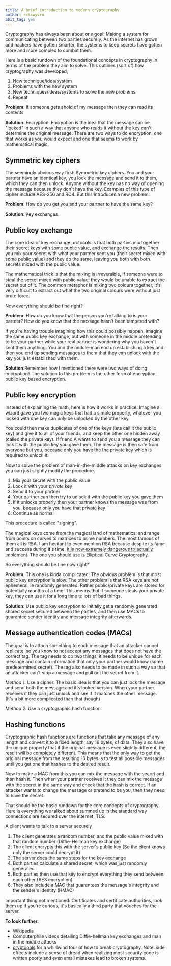 ```yaml
---
title: A brief introduction to modern cryptography
author: rctcwyvrn
abit_tag: yes
---
```


Cryptography has always been about one goal: Making a system for communicating between two parties securely. As the internet has grown and hackers have gotten smarter, the systems to keep secrets have gotten more and more complex to combat them.



Here is a basic rundown of the foundational concepts in cryptography in terms of the problem they aim to solve. This outlines (sort of) how cryptography was developed, 

1. New technique/idea/system
2. Problems with the new system
3. New techniques/ideas/systems to solve the new problems
4. Repeat



**Problem**: If someone gets ahold of my message then they can read its contents

**Solution**: Encryption. Encryption is the idea that the message can be "locked" in such a way that anyone who reads it without the key can't determine the original message. There are two ways to do encryption, one that works as you would expect and one that seems to work by mathematical magic.



Symmetric key ciphers
---

The seemingly obvious way first: Symmetric key ciphers. You and your partner have an identical key, you lock the message and send it to them, which they can then unlock. Anyone without the key has no way of opening the message because they don't have the key. Examples of this type of cipher include AES-256 and RC4. But this introduces a new problem:



**Problem**: How do you get you and your partner to have the same key?

**Solution**: Key exchanges. 



Public key exchange
----

The core idea of key exchange protocols is that both parties mix together their secret keys with some public value, and exchange the results. Then you mix your secret with what your partner sent you (their secret mixed with some public value) and they do the same, leaving you both with both secrets mixed with the public value. 

The mathematical trick is that the mixing is irreversible, if someone were to steal the secret mixed with public value, they would be unable to extract the secret out of it. The common metaphor is mixing two colours together, it's very difficult to extract out what the two original colours were without just brute force.



Now everything should be fine right?  

**Problem**: How do you know that the person you're talking to is your partner? How do you know that the message hasn't been tampered with? 

If you're having trouble imagining how this could possibly happen, imagine the same public key exchange, but with someone in the middle pretending to be your partner while your real partner is wondering why you haven't sent them anything. You and the middle-man end up establishing a key and then you end up sending messages to them that they can unlock with the key you just established with them.



**Solution**:Remember how I mentioned there were two ways of doing encryption? The solution to this problem is the other form of encryption, public key based encryption.



Public key encryption
----

Instead of explaining the math, here is how it works in practice. Imagine a wizard gave you two magic keys that had a simple property, whatever you locked with one key can _only_ be unlocked by the other key. 

You could then make duplicates of one of the keys (lets call it the public key) and give it to all of your friends, and keep the other one hidden away (called the private key). If friend A wants to send you a message they can lock it with the public key you gave them. The message is then safe from everyone but you, because only you have the the private key which is required to unlock it.



Now to solve the problem of man-in-the-middle attacks on key exchanges you can just slightly modify the procedure.

1. Mix your secret with the public value
2. Lock it with your _private_ key
3. Send it to your partner
4. Your partner can then try to unlock it with the public key you gave them
5. If it unlocks properly then your partner knows the message was from you, because only you have that private key
6. Continue as normal

This procedure is called "signing".



The magical keys come from the magical land of mathematics, and range from points on curves to matrices to prime numbers. The most famous of them all is RSA. I am hesitant to even mention RSA because despite its fame and success during it's time, [it is now extremely dangerous to actually implement](https://blog.trailofbits.com/2019/07/08/fuck-rsa/). The one you should use is Elliptical Curve Cryptography.

So everything should be fine now right?

**Problem**: This one is kinda complicated. The obvious problem is that most public key encryption is slow. The other problem is that RSA keys are not ephemeral, ie randomly generated. Rather public/private keys are stored for potentially months at a time. This means that if someone steals your private key, they can use it for a long time to lots of bad things.

**Solution**: Use public key encryption to initially get a randomly generated shared secret secured between the parties, and then use MACs to guarentee sender identity and message integrity afterwards.


Message authentication codes (MACs)
----

The goal is to attach something to each message that an attacker cannot replicate, so you know to not accept any messages that does not have the correct tag. The tag needs to do two things, it needs to be unique for each message and contain information that only your partner would know (some predetermined secret). The tag also needs to be made in such a way so that an attacker can't stop a message and pull out the secret from it.



_Method 1_: Use a cipher. The basic idea is that you can just lock the message and send both the message and it's locked version. When your partner receives it they can just unlock and see if it matches the other message. (It's a bit more complicated than that though)



_Method 2_: Use a cryptographic hash function.

Hashing functions
----

Cryptographic hash functions are functions that take any message of any length and convert it to a fixed length, say 16 bytes, of data. They also have the unique property that if the original message is even slightly different, the result will be completely different. This means that the only way to get the original message from the resulting 16 bytes is to test all possible messages until you get one that hashes to the desired result. 



Now to make a MAC from this you can mix the message with the secret and then hash it. Then when your partner receives it they can mix the message with the secret in the same way and check that the hash is correct. If an attacker wants to change the message or pretend to be you, then they need to have the secret.




That should be the basic rundown for the core concepts of cryptography. Here is everything we talked about summed up in the standard way connections are secured over the internet, TLS.

A client wants to talk to a server securely
1. The client generates a random number, and the public value mixed with that random number (Diffie-Hellman key exchange)
2. The client encrypts this with the server's public key (So the client knows only the server could decrypt it)
3. The server does the same steps for the key exchange
4. Both parties calculate a shared secret, which was just randomly generated
5. Both parties then use that key to encrypt everything they send between each other (AES encryption)
6. They also include a MAC that guarentees the message's integrity and the sender's identity (HMAC)


Important thing not mentioned: Certificates and certificate authorities, look them up if you're curious, it's basically a third party that vouches for the server.


**To look further**:

- Wikipedia
- Computerphile videos detailing Diffie-hellman key exchanges and man in the middle attacks
- [cryptopals](https://cryptopals.com/) for a whirlwind tour of how to break cryptography. Note: side effects include a sense of dread when realizing most security code is written poorly and even small mistakes lead to broken systems.